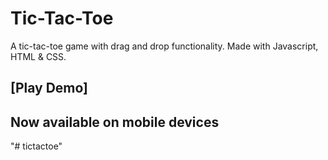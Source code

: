 # Tic-Tac-Toe
A tic-tac-toe game with drag and drop functionality. Made with Javascript, HTML & CSS.

## [Play Demo]

## Now available on mobile devices
"# tictactoe" 
